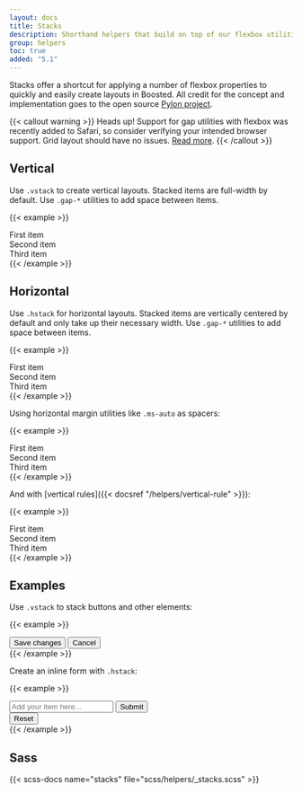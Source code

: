 ```yaml
---
layout: docs
title: Stacks
description: Shorthand helpers that build on top of our flexbox utilities to make component layout faster and easier than ever.
group: helpers
toc: true
added: "5.1"
---
```


Stacks offer a shortcut for applying a number of flexbox properties to quickly and easily create layouts in Boosted. All credit for the concept and implementation goes to the open source [Pylon project](https://almonk.github.io/pylon/).

{{< callout warning >}}
Heads up! Support for gap utilities with flexbox was recently added to Safari, so consider verifying your intended browser support. Grid layout should have no issues. [Read more](https://caniuse.com/flexbox-gap).
{{< /callout >}}

## Vertical

Use `.vstack` to create vertical layouts. Stacked items are full-width by default. Use `.gap-*` utilities to add space between items.

<!-- Boosted mod: light border -->
{{< example >}}
<div class="vstack gap-3">
  <div class="bg-light border border-light">First item</div>
  <div class="bg-light border border-light">Second item</div>
  <div class="bg-light border border-light">Third item</div>
</div>
{{< /example >}}

## Horizontal

Use `.hstack` for horizontal layouts. Stacked items are vertically centered by default and only take up their necessary width. Use `.gap-*` utilities to add space between items.

<!-- Boosted mod: light border -->
{{< example >}}
<div class="hstack gap-3">
  <div class="bg-light border border-light">First item</div>
  <div class="bg-light border border-light">Second item</div>
  <div class="bg-light border border-light">Third item</div>
</div>
{{< /example >}}

Using horizontal margin utilities like `.ms-auto` as spacers:

<!-- Boosted mod: light border -->
{{< example >}}
<div class="hstack gap-3">
  <div class="bg-light border border-light">First item</div>
  <div class="bg-light border border-light ms-auto">Second item</div>
  <div class="bg-light border border-light">Third item</div>
</div>
{{< /example >}}

And with [vertical rules]({{< docsref "/helpers/vertical-rule" >}}):

<!-- Boosted mod: light border -->
{{< example >}}
<div class="hstack gap-3">
  <div class="bg-light border border-light">First item</div>
  <div class="bg-light border border-light ms-auto">Second item</div>
  <div class="vr"></div>
  <div class="bg-light border border-light">Third item</div>
</div>
{{< /example >}}

## Examples

Use `.vstack` to stack buttons and other elements:

<!-- Boosted mod: primary and secondary buttons -->
{{< example >}}
<div class="vstack gap-2 col-md-5 mx-auto">
  <button type="button" class="btn btn-primary">Save changes</button>
  <button type="button" class="btn btn-secondary">Cancel</button>
</div>
{{< /example >}}

Create an inline form with `.hstack`:

<!-- Boosted mod: primary and secondary button -->
{{< example >}}
<div class="hstack gap-3">
  <input class="form-control me-auto" type="text" placeholder="Add your item here..." aria-label="Add your item here...">
  <button type="button" class="btn btn-primary">Submit</button>
  <div class="vr"></div>
  <button type="button" class="btn btn-secondary">Reset</button>
</div>
{{< /example >}}

## Sass

{{< scss-docs name="stacks" file="scss/helpers/_stacks.scss" >}}
